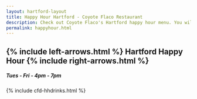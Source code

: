 ```yaml
---
layout: hartford-layout
title: Happy Hour Hartford - Coyote Flaco Restaurant
description: Check out Coyote Flaco's Hartford happy hour menu. You will find everything from margaritas, beer, wine and food.
permalink: happyhour.html
---
```


<div id="tm-header-a" class="tm-block-header-a uk-block uk-block-default tm-block-fullwidth tm-grid-collapse uk-margin-large-bottom">
	<div class="uk-container uk-container-center">
		<section class="tm-header-a uk-grid" data-uk-grid-match="{target:'> div > .uk-panel'}">
			<div class="uk-width-1-1">
				<div class="uk-panel uk-text-center uk-contrast tm-overlay-secondary tm-header-height">
					<div class="tm-background-cover uk-cover-background uk-flex uk-flex-center uk-flex-middle" style="background-position: 50% 0px; background-image: url('images/hh-people.jpg'); background-size: auto; background-repeat: no-repeat;"
					 data-uk-parallax="{bg: '-200'}">
						<div class="uk-position-relative uk-container" style="width: 100%;">
							<div data-uk-parallax="{opacity: '1,0', y: '-50'}" style="transform: translate3d(0px, 0px, 0px); opacity: 1;">
								<div class="uk-scrollspy-init-inview uk-scrollspy-inview uk-animation-slide-top">
									<h1 class="uk-margin-top uk-text-center cf-heading">
										{% include left-arrows.html %}
										Hartford Happy Hour
										{% include right-arrows.html %}</h1>
								</div>
								<div class="uk-scrollspy-init-inview uk-scrollspy-inview uk-animation-slide-top">
									<h5 class="uk-sub-title-small">Tues - Fri - 4pm - 7pm </h5>
								</div>
							</div>
						</div>
					</div>
				</div>
			</div>
		</section>
	</div>
</div>
<!-- Menu Section -->
{% include cfd-hhdrinks.html %}